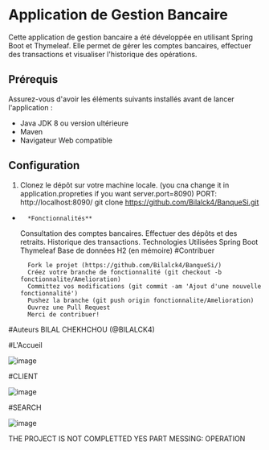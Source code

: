 # Application de Gestion Bancaire

Cette application de gestion bancaire a été développée en utilisant Spring Boot et Thymeleaf. Elle permet de gérer les comptes bancaires, effectuer des transactions et visualiser l'historique des opérations.

## Prérequis

Assurez-vous d'avoir les éléments suivants installés avant de lancer l'application :
- Java JDK 8 ou version ultérieure
- Maven
- Navigateur Web compatible

## Configuration

1. Clonez le dépôt sur votre machine locale. (you cna change it in application.propreties if you want server.port=8090)
PORT: http://localhost:8090/
git clone https://github.com/Bilalck4/BanqueSi.git

*       *Fonctionnalités**
    Consultation des comptes bancaires.
    Effectuer des dépôts et des retraits.
    Historique des transactions.
        Technologies Utilisées
    Spring Boot
    Thymeleaf
    Base de données H2 (en mémoire)
#Contribuer

        Fork le projet (https://github.com/Bilalck4/BanqueSi/)
        Créez votre branche de fonctionnalité (git checkout -b fonctionnalite/Amelioration)
        Committez vos modifications (git commit -am 'Ajout d'une nouvelle fonctionnalité')
        Pushez la branche (git push origin fonctionnalite/Amelioration)
        Ouvrez une Pull Request
        Merci de contribuer!
    

 #Auteurs
    BILAL CHEKHCHOU (@BILALCK4)

#L'Accueil

![image](https://github.com/BILALck4/BanqueSI/assets/115404316/cb95ee6d-b0e2-4af6-938a-4c5d51b674f9)


#CLIENT


![image](https://github.com/BILALck4/BanqueSI/assets/115404316/e1efe9fc-fa9f-4393-a255-042ac1f55654)

#SEARCH


![image](https://github.com/BILALck4/BanqueSI/assets/115404316/a78bf0b9-8bb5-4812-8eee-d214b7415675)


THE PROJECT IS NOT COMPLETTED YES PART MESSING: OPERATION 
